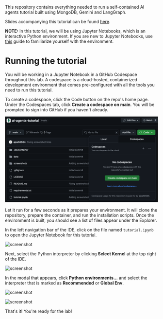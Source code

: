 This repository contains everything needed to run a self-contained AI agents tutorial built using MongoDB, Gemini and LangGraph.

Slides accompanying this tutorial can be found [here](https://docs.google.com/presentation/d/e/2PACX-1vSFNtJI9CixQb-AEfJ_VQj7LiPSVH3iYajDu-CnHqPfi-spMf9Ls3d2E4ZlHM9VqtKVhtLpGRNg00co/).

**NOTE:** In this tutorial, we will be using Jupyter Notebooks, which is an interactive Python environment. If you are new to Jupyter Notebooks, use [this](https://mongodb-developer.github.io/vector-search-lab/docs/dev-env/jupyter-notebooks) guide to familiarize yourself with the environment.

# Running the tutorial

You will be working in a Jupyter Notebook in a GitHub Codespace throughout this lab. A codespace is a cloud-hosted, containerized development environment that comes pre-configured with all the tools you need to run this tutorial.

To create a codespace, click the Code button on the repo's home page. Under the Codespaces tab, click **Create a codespace on main**. You will be prompted to sign into GitHub if you haven't already.

![screenshot](screenshots/create-codespace.png)

Let it run for a few seconds as it prepares your environment. It will clone the repository, prepare the container, and run the installation scripts. Once the environment is built, you should see a list of files appear under the Explorer. 

In the left navigation bar of the IDE, click on the file named `tutorial.ipynb` to open the Jupyter Notebook for this tutorial.

![screenshot](screenshots/nav-notebook.png)

Next, select the Python interpreter by clicking **Select Kernel** at the top right of the IDE.

![screenshot](screenshots/select-kernel.png)

In the modal that appears, click **Python environments...** and select the interpreter that is marked as **Recommended** or **Global Env**.

![screenshot](screenshots/python-env-modal.png)

![screenshot](screenshots/select-recommended.png)

That's it! You're ready for the lab!
